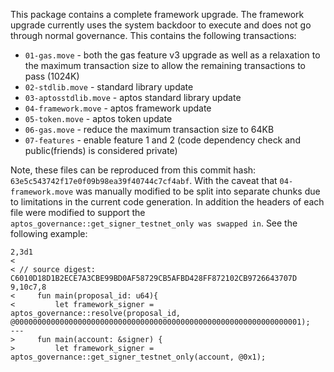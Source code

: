 This package contains a complete framework upgrade. The framework upgrade currently uses the system backdoor to execute and does not go through normal governance. This contains the following transactions:

* `01-gas.move` - both the gas feature v3 upgrade as well as a relaxation to the maximum transaction size to allow the remaining transactions to pass (1024K)
* `02-stdlib.move` - standard library update
* `03-aptosstdlib.move` - aptos standard library update
* `04-framework.move` - aptos framework update
* `05-token.move` - aptos token update
* `06-gas.move` - reduce the maximum transaction size to 64KB
* `07-features` - enable feature 1 and 2 (code dependency check and public(friends) is considered private)

Note, these files can be reproduced from this commit hash: `63e5c543742f17e0f09b98ea39f40744c7cf4abf`. With the caveat that `04-framework.move` was manually modified to be split into separate chunks due to limitations in the current code generation. In addition the headers of each file were modified to support the `aptos_governance::get_signer_testnet_only was swapped in`. See the following example:

```
2,3d1
<
< // source digest: C6010D18D1B2ECE7A3CBE99BD0AF58729CB5AFBD428FF872102CB9726643707D
9,10c7,8
<     fun main(proposal_id: u64){
<         let framework_signer = aptos_governance::resolve(proposal_id, @0000000000000000000000000000000000000000000000000000000000000001);
---
>     fun main(account: &signer) {
>         let framework_signer = aptos_governance::get_signer_testnet_only(account, @0x1);
```
